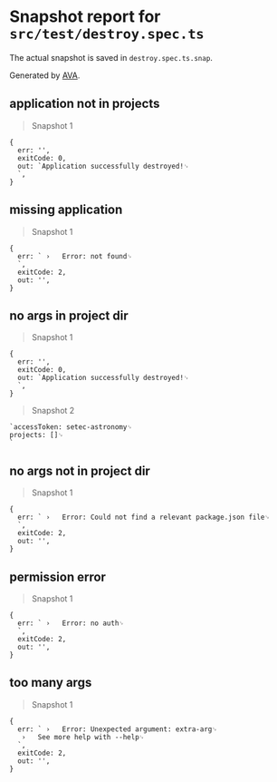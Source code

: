 # Snapshot report for `src/test/destroy.spec.ts`

The actual snapshot is saved in `destroy.spec.ts.snap`.

Generated by [AVA](https://ava.li).

## application not in projects

> Snapshot 1

    {
      err: '',
      exitCode: 0,
      out: `Application successfully destroyed!␊
      `,
    }

## missing application

> Snapshot 1

    {
      err: ` ›   Error: not found␊
      `,
      exitCode: 2,
      out: '',
    }

## no args in project dir

> Snapshot 1

    {
      err: '',
      exitCode: 0,
      out: `Application successfully destroyed!␊
      `,
    }

> Snapshot 2

    `accessToken: setec-astronomy␊
    projects: []␊
    `

## no args not in project dir

> Snapshot 1

    {
      err: ` ›   Error: Could not find a relevant package.json file␊
      `,
      exitCode: 2,
      out: '',
    }

## permission error

> Snapshot 1

    {
      err: ` ›   Error: no auth␊
      `,
      exitCode: 2,
      out: '',
    }

## too many args

> Snapshot 1

    {
      err: ` ›   Error: Unexpected argument: extra-arg␊
       ›   See more help with --help␊
      `,
      exitCode: 2,
      out: '',
    }
